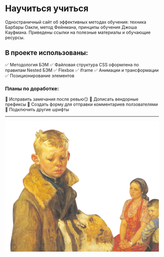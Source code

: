 # Научиться учиться
Одностраничный сайт об эффективных методах обучения: техника Барбары Оакли, метод Фейнмана, принципы обучения Джоша Кауфмана. Приведены ссылки на полезные материалы и обучающие ресурсы.

## В проекте использованы:
:white_check_mark: Методология БЭМ
:white_check_mark: Файловая структура CSS оформлена по правилам Nested БЭМ
:white_check_mark: Flexbox
:white_check_mark: iframe
:white_check_mark: Анимации и трансформации
:white_check_mark: Позиционирование элементов

### Планы по доработке:
:black_square_button: Исправить замечания после ревью:smirk:
:black_square_button: Дописать вендорные префиксы
:black_square_button: Создать форму для отправки комментариев ползователями
:black_square_button: Подключить другие шрифты
___
![](./images/header-image.png)
